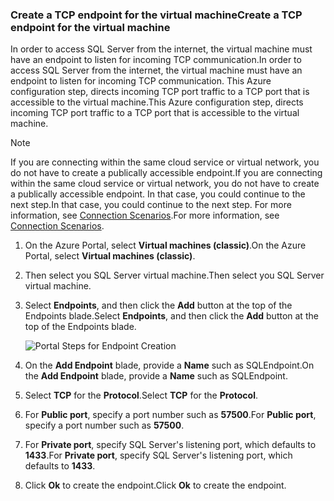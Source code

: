 ### <a name="create-a-tcp-endpoint-for-the-virtual-machine"></a><span data-ttu-id="ee291-101">Create a TCP endpoint for the virtual machine</span><span class="sxs-lookup"><span data-stu-id="ee291-101">Create a TCP endpoint for the virtual machine</span></span>
<span data-ttu-id="ee291-102">In order to access SQL Server from the internet, the virtual machine must have an endpoint to listen for incoming TCP communication.</span><span class="sxs-lookup"><span data-stu-id="ee291-102">In order to access SQL Server from the internet, the virtual machine must have an endpoint to listen for incoming TCP communication.</span></span> <span data-ttu-id="ee291-103">This Azure configuration step, directs incoming TCP port traffic to a TCP port that is accessible to the virtual machine.</span><span class="sxs-lookup"><span data-stu-id="ee291-103">This Azure configuration step, directs incoming TCP port traffic to a TCP port that is accessible to the virtual machine.</span></span>

> [!NOTE]
> <span data-ttu-id="ee291-104">If you are connecting within the same cloud service or virtual network, you do not have to create a publically accessible endpoint.</span><span class="sxs-lookup"><span data-stu-id="ee291-104">If you are connecting within the same cloud service or virtual network, you do not have to create a publically accessible endpoint.</span></span> <span data-ttu-id="ee291-105">In that case, you could continue to the next step.</span><span class="sxs-lookup"><span data-stu-id="ee291-105">In that case, you could continue to the next step.</span></span> <span data-ttu-id="ee291-106">For more information, see [Connection Scenarios](../articles/virtual-machines/windows/sqlclassic/virtual-machines-windows-classic-sql-connect.md#connection-scenarios).</span><span class="sxs-lookup"><span data-stu-id="ee291-106">For more information, see [Connection Scenarios](../articles/virtual-machines/windows/sqlclassic/virtual-machines-windows-classic-sql-connect.md#connection-scenarios).</span></span>
> 
> 

1. <span data-ttu-id="ee291-107">On the Azure Portal, select **Virtual machines (classic)**.</span><span class="sxs-lookup"><span data-stu-id="ee291-107">On the Azure Portal, select **Virtual machines (classic)**.</span></span>
2. <span data-ttu-id="ee291-108">Then select you SQL Server virtual machine.</span><span class="sxs-lookup"><span data-stu-id="ee291-108">Then select you SQL Server virtual machine.</span></span>
3. <span data-ttu-id="ee291-109">Select **Endpoints**, and then click the **Add** button at the top of the Endpoints blade.</span><span class="sxs-lookup"><span data-stu-id="ee291-109">Select **Endpoints**, and then click the **Add** button at the top of the Endpoints blade.</span></span>
   
    ![Portal Steps for Endpoint Creation](https://docstestmedia1.blob.core.windows.net/azure-media/includes/media/virtual-machines-sql-server-connection-steps/portal-endpoint-creation.png)
4. <span data-ttu-id="ee291-111">On the **Add Endpoint** blade, provide a **Name** such as SQLEndpoint.</span><span class="sxs-lookup"><span data-stu-id="ee291-111">On the **Add Endpoint** blade, provide a **Name** such as SQLEndpoint.</span></span>
5. <span data-ttu-id="ee291-112">Select **TCP** for the **Protocol**.</span><span class="sxs-lookup"><span data-stu-id="ee291-112">Select **TCP** for the **Protocol**.</span></span>
6. <span data-ttu-id="ee291-113">For **Public port**, specify a port number such as **57500**.</span><span class="sxs-lookup"><span data-stu-id="ee291-113">For **Public port**, specify a port number such as **57500**.</span></span>
7. <span data-ttu-id="ee291-114">For **Private port**, specify SQL Server's listening port, which defaults to **1433**.</span><span class="sxs-lookup"><span data-stu-id="ee291-114">For **Private port**, specify SQL Server's listening port, which defaults to **1433**.</span></span>
8. <span data-ttu-id="ee291-115">Click **Ok** to create the endpoint.</span><span class="sxs-lookup"><span data-stu-id="ee291-115">Click **Ok** to create the endpoint.</span></span>



